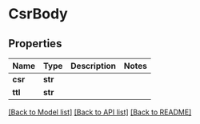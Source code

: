 # CsrBody

## Properties
Name | Type | Description | Notes
------------ | ------------- | ------------- | -------------
**csr** | **str** |  | 
**ttl** | **str** |  | 

[[Back to Model list]](../README.md#documentation-for-models) [[Back to API list]](../README.md#documentation-for-api-endpoints) [[Back to README]](../README.md)


